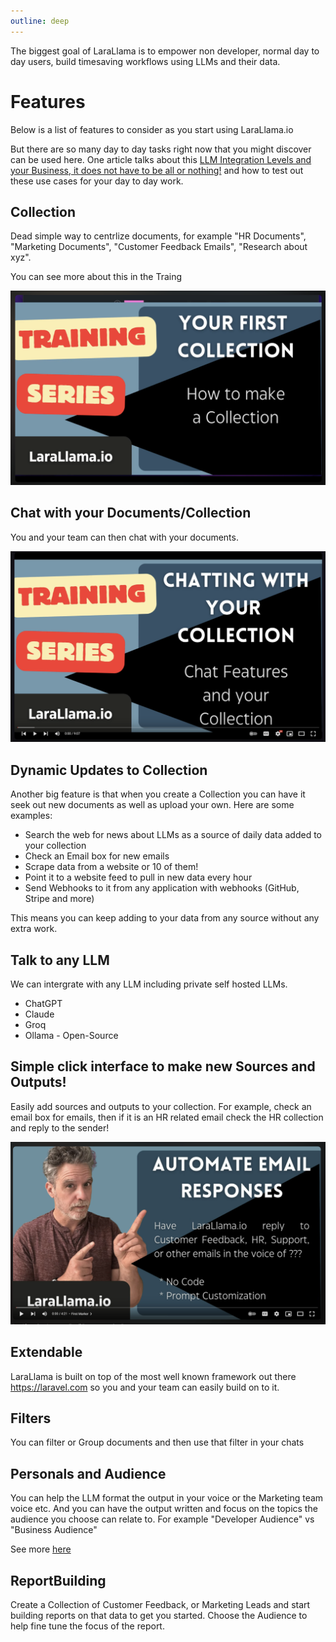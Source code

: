 ```yaml
---
outline: deep
---
```


The biggest goal of LaraLlama is to empower non developer, normal day to day users, build timesaving workflows using LLMs and their data.


# Features

Below is a list of features to consider as you start using LaraLlama.io 

But there are so many day to day tasks right now that you might discover can be used here. One article talks about this 
[LLM Integration Levels and your Business, it does not have to be all or nothing!](https://medium.com/@alnutile/llm-integration-levels-and-your-business-it-does-not-have-to-be-all-or-nothing-98fd841b3c0b) and how to test out these use cases for your day to day work.


## Collection

Dead simple way to centrlize documents, for example "HR Documents", "Marketing Documents", "Customer Feedback Emails", "Research about xyz".

You can see more about this in the Traing 

[![](/images/training-collection.png)](https://www.youtube.com/watch?v=zOw0BHw7Qic&list=PLL8JVuiFkO9K7oEwcQo8lzijczKm7ccuS&index=4)


## Chat with your Documents/Collection

You and your team can then chat with your documents.

[![](/images/chatting.png)](https://www.youtube.com/watch?v=vmP_UZVTYYU&list=PLL8JVuiFkO9K7oEwcQo8lzijczKm7ccuS&index=5)

## Dynamic Updates to Collection

Another big feature is that when you create a Collection you can have it seek out new documents as well as upload your own. Here are some examples:

  * Search the web for news about LLMs as a source of daily data added to your collection
  * Check an Email box for new emails
  * Scrape data from a website or 10 of them!
  * Point it to a website feed to pull in new data every hour
  * Send Webhooks to it from any application with webhooks (GitHub, Stripe and more)

This means you can keep adding to your data from any source without any extra work.


## Talk to any LLM

We can intergrate with any LLM including private self hosted LLMs.

  * ChatGPT
  * Claude
  * Groq
  * Ollama - Open-Source

## Simple click interface to make new Sources and Outputs!

Easily add sources and outputs to your collection. For example, check an email box for emails, then if it is an HR related email check the HR collection and reply to the sender!

[![](/images/email_feature.png)](https://youtu.be/U4UFXkFbatM?si=KGDrdyCk_7hkZzDS)

## Extendable

LaraLlama is built on top of the most well known framework out there https://laravel.com so you and your team can easily build on to it.

## Filters

You can filter or Group documents and then use that filter in your chats


## Personals and Audience

You can help the LLM format the output in your voice or the Marketing team voice etc. And you can have the output written and focus on the topics the audience you choose can relate to.
For example "Developer Audience" vs "Business Audience"

See more [here](https://larallama.io/posts/new-feature-audience)


## ReportBuilding

Create a Collection of Customer Feedback, or Marketing Leads and start building reports on that data to get you started.
Choose the Audience to help fine tune the focus of the report.
